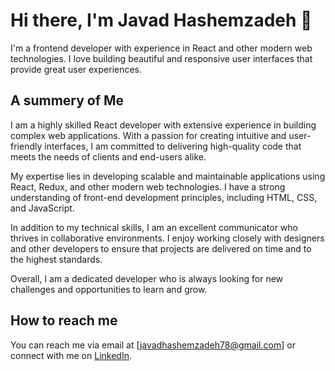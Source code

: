 # Hi there, I'm Javad Hashemzadeh 👋

I'm a frontend developer with experience in React and other modern web technologies. I love building beautiful and responsive user interfaces that provide great user experiences.

## A summery of Me

I am a highly skilled React developer with extensive experience in building complex web applications. With a passion for creating intuitive and user-friendly interfaces, I am committed to delivering high-quality code that meets the needs of clients and end-users alike.

My expertise lies in developing scalable and maintainable applications using React, Redux, and other modern web technologies. I have a strong understanding of front-end development principles, including HTML, CSS, and JavaScript.

In addition to my technical skills, I am an excellent communicator who thrives in collaborative environments. I enjoy working closely with designers and other developers to ensure that projects are delivered on time and to the highest standards.

Overall, I am a dedicated developer who is always looking for new challenges and opportunities to learn and grow.

## How to reach me

You can reach me via email at [javadhashemzadeh78@gmail.com] or connect with me on [LinkedIn](#).

